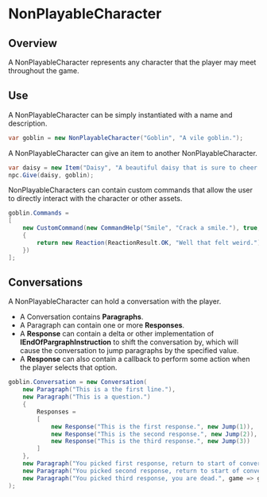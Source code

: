 ﻿# NonPlayableCharacter

## Overview

A NonPlayableCharacter represents any character that the player may meet throughout the game.

## Use

A NonPlayableCharacter can be simply instantiated with a name and description.

```csharp
var goblin = new NonPlayableCharacter("Goblin", "A vile goblin.");
```

A NonPlayableCharacter can give an item to another NonPlayableCharacter.

```csharp
var daisy = new Item("Daisy", "A beautiful daisy that is sure to cheer up even the most miserable creature.");
npc.Give(daisy, goblin);
```

NonPlayableCharacters can contain custom commands that allow the user to directly interact with the character or other assets.

```csharp
goblin.Commands =
[
    new CustomCommand(new CommandHelp("Smile", "Crack a smile."), true, (game, args) =>
    {
        return new Reaction(ReactionResult.OK, "Well that felt weird.");
    })
];
```

## Conversations

A NonPlayableCharacter can hold a conversation with the player. 
* A Conversation contains **Paragraphs**. 
* A Paragraph can contain one or more **Responses**.
* A **Response** can contain a delta or other implementation of **IEndOfPargraphInstruction** to shift the conversation by, which will cause the conversation to jump paragraphs by the specified value.
* A **Response** can also contain a callback to perform some action when the player selects that option.

```csharp
goblin.Conversation = new Conversation(
    new Paragraph("This is a the first line."),
    new Paragraph("This is a question.")
    {
        Responses =
        [
            new Response("This is the first response.", new Jump(1)),
            new Response("This is the second response.", new Jump(2)),
            new Response("This is the third response.", new Jump(3))
        ]
    },
    new Paragraph("You picked first response, return to start of conversation.", new GoTo(1)),
    new Paragraph("You picked second response, return to start of conversation.", new GoTo(1)),
    new Paragraph("You picked third response, you are dead.", game => game.Player.Kill())
);
```